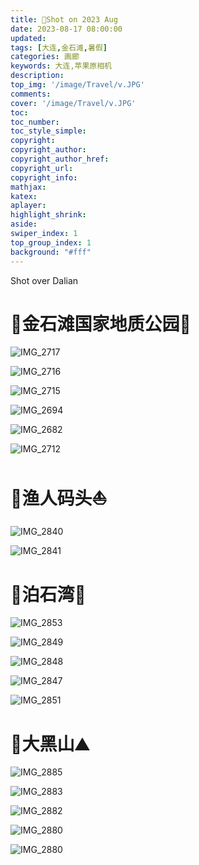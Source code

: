 ```yaml
---
title: 📸Shot on 2023 Aug
date: 2023-08-17 08:00:00
updated:
tags: [大连,金石滩,暑假]
categories: 画廊
keywords: 大连,苹果原相机
description: 
top_img: '/image/Travel/v.JPG'
comments:
cover: '/image/Travel/v.JPG'
toc:
toc_number:
toc_style_simple:
copyright:
copyright_author:
copyright_author_href:
copyright_url:
copyright_info:
mathjax:
katex:
aplayer:
highlight_shrink:
aside:
swiper_index: 1
top_group_index: 1
background: "#fff"
---
```


Shot over Dalian
<!-- more -->
# 📍金石滩国家地质公园🌊

![IMG_2717](/image/Travel/IMG_2717.jpeg)

![IMG_2716](/image/Travel/IMG_2716.jpeg)

![IMG_2715](/image/Travel/IMG_2715.jpeg)

![IMG_2694](/image/Travel/IMG_2694.jpeg)

![IMG_2682](/image/Travel/IMG_2682.jpeg)

![IMG_2712](/image/Travel/IMG_2712.jpeg)


# 📍渔人码头⛵️


![IMG_2840](/image/Travel/IMG_2840.jpeg)

![IMG_2841](/image/Travel/IMG_2841.jpeg)


# 📍泊石湾🐳

![IMG_2853](/image/Travel/IMG_2853.jpeg)

![IMG_2849](/image/Travel/IMG_2849.jpeg)

![IMG_2848](/image/Travel/IMG_2848.jpeg)

![IMG_2847](/image/Travel/IMG_2847.jpeg)

![IMG_2851](/image/Travel/IMG_2851.jpeg)


# 📍大黑山⛰️

![IMG_2885](/image/Travel/IMG_2885.jpeg)

![IMG_2883](/image/Travel/IMG_2883.jpeg)

![IMG_2882](/image/Travel/IMG_2882.jpeg)

![IMG_2880](/image/Travel/IMG_2881.jpeg)

![IMG_2880](/image/Travel/IMG_2880.jpeg)
